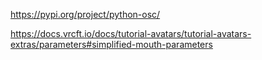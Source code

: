 https://pypi.org/project/python-osc/

https://docs.vrcft.io/docs/tutorial-avatars/tutorial-avatars-extras/parameters#simplified-mouth-parameters
